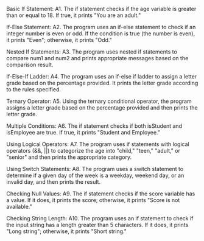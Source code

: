 Basic If Statement:
A1. The if statement checks if the age variable is greater than or equal to 18. If true, it prints "You are an adult."

If-Else Statement:
A2. The program uses an if-else statement to check if an integer number is even or odd. If the condition is true (the number is even), it prints "Even"; otherwise, it prints "Odd."

Nested If Statements:
A3. The program uses nested if statements to compare num1 and num2 and prints appropriate messages based on the comparison result.

If-Else-If Ladder:
A4. The program uses an if-else if ladder to assign a letter grade based on the percentage provided. It prints the letter grade according to the rules specified.

Ternary Operator:
A5. Using the ternary conditional operator, the program assigns a letter grade based on the percentage provided and then prints the letter grade.

Multiple Conditions:
A6. The if statement checks if both isStudent and isEmployee are true. If true, it prints "Student and Employee."

Using Logical Operators:
A7. The program uses if statements with logical operators (&&, ||) to categorize the age into "child," "teen," "adult," or "senior" and then prints the appropriate category.

Using Switch Statements:
A8. The program uses a switch statement to determine if a given day of the week is a weekday, weekend day, or an invalid day, and then prints the result.

Checking Null Values:
A9. The if statement checks if the score variable has a value. If it does, it prints the score; otherwise, it prints "Score is not available."

Checking String Length:
A10. The program uses an if statement to check if the input string has a length greater than 5 characters. If it does, it prints "Long string"; otherwise, it prints "Short string."
